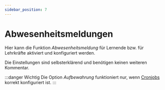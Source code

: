 ```yaml
---
sidebar_position: 7
---
```


# Abwesenheitsmeldungen

Hier kann die Funktion *Abwesenheitsmeldung* für Lernende bzw. für Lehrkräfte aktiviert und konfiguriert werden.

Die Einstellungen sind selbsterklärend und benötigen keinen weiteren Kommentar.

:::danger Wichtig
Die Option *Aufbewahrung* funktioniert nur, wenn [Cronjobs](../../maintenance/cronjobs) korrekt konfiguriert ist.
:::